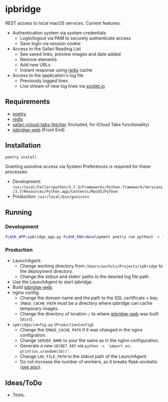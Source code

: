 # ipbridge

REST access to local macOS services. Current features:

- Authentication system via system credentials
  - Login/logout via PAM to securely authenticate access
  - Save login via session cookie
- Access to the Safari Reading List
  - See saved links, preview images and date added
  - Remove elements
  - Add new URLs
  - Instant response using [redis](https://redis.io "redis") cache
- Access to the application's log file
  - Previously logged lines
  - Live stream of new log lines via [socket.io](https://socket.io "socket.io")

## Requirements

- [poetry](https://poetry.eustace.io "poetry")
- [redis](https://redis.io "redis")
- [safari-icloud-tabs-fetcher](https://github.com/Longhanks/safari-icloud-tabs-fetcher "safari-icloud-tabs-fetcher") (Included, for iCloud Tabs functionality)
- [ipbridge-web](https://github.com/Longhanks/ipbridge-web "ipbridge-web") (Front End)

## Installation

```bash
poetry install
```

Granting assistive access via System Preferences is required for these processes:
- Development: ```/usr/local/Cellar/python/3.7.3/Frameworks/Python.framework/Versions/3.7/Resources/Python.app/Contents/MacOS/Python```
- Production: ```/usr/local/bin/gunicorn```

## Running

### Development

```bash
FLASK_APP=ipbridge_app.py FLASK_ENV=development poetry run python3 -m flask run
```

### Production

- LaunchAgent:
  - Change working directory from `/Users/aschulz/Projects/ipbridge` to the deployment directory.
  - Change the stdout and stderr paths to the desired log file path.
- Use the LaunchAgent to start ipbridge.
- Build [ipbridge-web](https://github.com/Longhanks/ipbridge-web "ipbridge-web").
- nginx config:
  - Change the domain name and the path to the SSL certificate + key.
  - `IMAGE_CACHE_PATH` must be a directory where ipbridge can cache temporary images.
  - Change the directory of location `/` to where [ipbridge-web](https://github.com/Longhanks/ipbridge-web "ipbridge-web") was built (`dist`).
- `ipbridge/config.py` (`ProductionConfig`):
  - Change the `IMAGE_CACHE_PATH` if it was changed in the nginx configration.
  - Change `SERVER_NAME` to your the same as in the nginx configuration.
  - Generate a new `SECRET_KEY` via `python -c 'import os; print(os.urandom(16))'`.
  - Change `LOG_FILE_PATH` to the stdout path of the LaunchAgent.
  - Do not increase the number of workers, as it breaks flask-socketio ([see also](https://flask-socketio.readthedocs.io/en/latest/#gunicorn-web-server)).

## Ideas/ToDo

- Tests.

